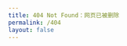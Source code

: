 ```yaml
---
title: 404 Not Found：网页已被删除
permalink: /404
layout: false
---
```

<!DOCTYPE html>
<html>
<body>
<script type="text/javascript" src="//qzonestyle.gtimg.cn/qzone/hybrid/app/404/search_children.js" charset="utf-8" homePageUrl="https://a0shfe.coding-pages.com/" homePageName="5秒后自动返回网站首页"></script>
<script>
    setTimeout(function () {
        window.location.href = '//' +  document.domain;
    }, 5000);
</script>

</body>
</html>